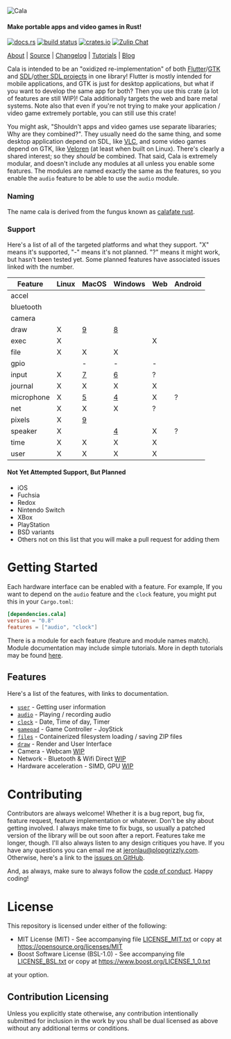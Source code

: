 ![Cala](https://libcala.github.io/logo.svg)

#### Make portable apps and video games in Rust!

[![docs.rs](https://docs.rs/cala/badge.svg)](https://docs.rs/cala)
[![build status](https://api.travis-ci.com/libcala/cala.svg?branch=master)](https://travis-ci.com/libcala/cala)
[![crates.io](https://img.shields.io/crates/v/cala.svg)](https://crates.io/crates/cala)
[![Zulip Chat](https://img.shields.io/badge/zulip-join_chat-darkgreen.svg)](https://cala.zulipchat.com/join/wkdkw53xb5htnchg8kqz0du0/)

[About](https://libcala.github.io/cala) |
[Source](https://github.com/libcala/cala) |
[Changelog](https://libcala.github.io/cala/changelog) |
[Tutorials](https://libcala.github.io/tutorials) |
[Blog](https://libcala.github.io)

Cala is intended to be an "oxidized re-implementation" of both
[Flutter](https://flutter.dev/)/[GTK](https://www.gtk.org/) and
[SDL](https://www.libsdl.org/)/[other SDL projects](https://www.libsdl.org/projects/)
in one library!  Flutter is mostly intended for mobile applications, and GTK is
just for desktop applications, but what if you want to develop the same app for
both?  Then you use this crate (a lot of features are still WIP)!  Cala
additionally targets the web and bare metal systems.  Note also that even if
you're not trying to make your application / video game extremely portable, you
can still use this crate!

You might ask, "Shouldn't apps and video games use separate libararies; Why are
they combined?".  They usually need do the same thing, and some desktop
application depend on SDL, like [VLC](https://www.videolan.org/vlc/), and some
video games depend on GTK, like [Veloren](https://veloren.net/) (at least when
built on Linux).  There's clearly a shared interest; so they *should* be
combined.  That said, Cala is extremely modular, and doesn't include any modules
at all unless you enable some features.  The modules are named exactly the same
as the features, so you enable the `audio` feature to be able to use the `audio`
module.

### Naming
The name cala is derived from the fungus known as
[calafate rust](https://en.wikipedia.org/wiki/Aecidium_magellanicum).

### Support
Here's a list of all of the targeted platforms and what they support.  "X" means
it's supported, "-" means it's not planned.  "?" means it might work, but hasn't
been tested yet.  Some planned features have associated issues linked with the
number.

| Feature    | Linux | MacOS | Windows | Web | Android |
|------------|-------|-------|---------|-----|---------|
| accel      |       |       |         |     |         |
| bluetooth  |       |       |         |     |         |
| camera     |       |       |         |     |         |
| draw       | X     |[9][3] | [8][6]  |     |         |
| exec       | X     |       |         | X   |         |
| file       | X     | X     | X       |     |         |
| gpio       |       | -     | -       | -   |         |
| input      | X     |[7][2] | [6][5]  | ?   |         |
| journal    | X     | X     | X       | X   |         |
| microphone | X     |[5][1] | [4][4]  | X   | ?       |
| net        | X     | X     | X       | ?   |         |
| pixels     | X     |[9][3] |         |     |         |
| speaker    | X     |       | [4][4]  | X   | ?       |
| time       | X     | X     | X       | X   |         |
| user       | X     | X     | X       | X   |         |

[1]: https://github.com/libcala/cala/issues/5
[2]: https://github.com/libcala/cala/issues/7
[3]: https://github.com/libcala/cala/issues/9
[4]: https://github.com/libcala/cala/issues/4
[5]: https://github.com/libcala/cala/issues/6
[6]: https://github.com/libcala/cala/issues/8

#### Not Yet Attempted Support, But Planned
- iOS
- Fuchsia
- Redox
- Nintendo Switch
- XBox
- PlayStation
- BSD variants
- Others not on this list that you will make a pull request for adding them

# Getting Started
Each hardware interface can be enabled with a feature.  For example, If you
want to depend on the `audio` feature and the `clock`
feature, you might put this in your `Cargo.toml`:

```toml
[dependencies.cala]
version = "0.8"
features = ["audio", "clock"]
```

There is a module for each feature (feature and module names match).  Module documentation may include simple tutorials.  More in depth tutorials may be
found [here](https://libcala.github.io/tutorials).

## Features
Here's a list of the features, with links to documentation.

- [`user`](https://docs.rs/cala/0.7.0/cala/user/index.html) - Getting user information
- [`audio`](https://docs.rs/cala/0.7.0/cala/audio/index.html) - Playing / recording audio
- [`clock`](https://docs.rs/cala/0.7.0/cala/clock/index.html) - Date, Time of day, Timer
- [`gamepad`](https://docs.rs/cala/0.7.0/cala/gamepad/index.html) - Game Controller - JoyStick
- [`files`](https://docs.rs/cala/0.7.0/cala/files/index.html) - Containerized filesystem loading / saving ZIP files
- [`draw`](https://docs.rs/cala/0.7.0/cala/draw/index.html) - Render and User Interface
- Camera - Webcam [WIP](https://github.com/libcala/cala/issues/1)
- Network - Bluetooth & Wifi Direct [WIP](https://github.com/libcala/cala/issues/10)
- Hardware acceleration - SIMD, GPU [WIP](https://github.com/libcala/cala/issues/11)

# Contributing
Contributors are always welcome!  Whether it is a bug report, bug fix, feature
request, feature implementation or whatever.  Don't be shy about getting
involved.  I always make time to fix bugs, so usually a patched version of the
library will be out soon after a report.  Features take me longer, though.  I'll
also always listen to any design critiques you have.  If you have any questions
you can email me at jeronlau@plopgrizzly.com.  Otherwise, here's a link to the
[issues on GitHub](https://github.com/libcala/cala/issues).

And, as always, make sure to always follow the
[code of conduct](https://github.com/libcala/cala/blob/master/CODEOFCONDUCT.md).
Happy coding!

# License
This repository is licensed under either of the following:

- MIT License (MIT) - See accompanying file
  [LICENSE_MIT.txt](https://github.com/libcala/cala/blob/master/LICENSE_MIT.txt)
  or copy at https://opensource.org/licenses/MIT
- Boost Software License (BSL-1.0) - See accompanying file
  [LICENSE_BSL.txt](https://github.com/libcala/cala/blob/master/LICENSE_BSL.txt)
  or copy at https://www.boost.org/LICENSE_1_0.txt

at your option.

## Contribution Licensing
Unless you explicitly state otherwise, any contribution intentionally submitted
for inclusion in the work by you shall be dual licensed as above without any
additional terms or conditions.
